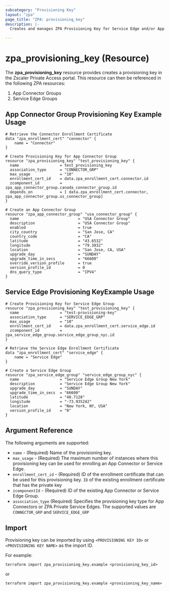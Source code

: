 ```yaml
---
subcategory: "Provisioning Key"
layout: "zpa"
page_title: "ZPA: provisioning_key"
description: |-
  Creates and manages ZPA Provisioning Key for Service Edge and/or App Connector Groups.

---
```


# zpa_provisioning_key (Resource)

The **zpa_provisioning_key** resource provides creates a provisioning key in the Zscaler Private Access portal. This resource can then be referenced in the following ZPA resources:

1. App Connector Groups
2. Service Edge Groups

## App Connector Group Provisioning Key Example Usage

```hcl
# Retrieve the Connector Enrollment Certificate
data "zpa_enrollment_cert" "connector" {
    name = "Connector"
}

# Create Provisioning Key for App Connector Group
resource "zpa_provisioning_key" "test_provisioning_key" {
  name                  = test_provisioning_key
  association_type      = "CONNECTOR_GRP"
  max_usage             = "10"
  enrollment_cert_id    = data.zpa_enrollment_cert.connector.id
  zcomponent_id         = zpa_app_connector_group.canada_connector_group.id
  depends_on            = [ data.zpa_enrollment_cert.connector, zpa_app_connector_group.us_connector_group]
}

# Create an App Connector Group
resource "zpa_app_connector_group" "usa_connector_group" {
  name                          = "USA Connector Group"
  description                   = "USA Connector Group"
  enabled                       = true
  city_country                  = "San Jose, CA"
  country_code                  = "CA"
  latitude                      = "43.6532"
  longitude                     = "79.3832"
  location                      = "San Jose, CA, USA"
  upgrade_day                   = "SUNDAY"
  upgrade_time_in_secs          = "66600"
  override_version_profile      = true
  version_profile_id            = 0
  dns_query_type                = "IPV4"
}
```

## Service Edge Provisioning KeyExample Usage

```hcl
# Create Provisioning Key for Service Edge Group
resource "zpa_provisioning_key" "test_provisioning_key" {
  name                  = "test-provisioning-key"
  association_type      = "SERVICE_EDGE_GRP"
  max_usage             = "10"
  enrollment_cert_id    = data.zpa_enrollment_cert.service_edge.id
  zcomponent_id         = zpa_service_edge_group.service_edge_group_nyc.id
}

# Retrieve the Service Edge Enrollment Certificate
data "zpa_enrollment_cert" "service_edge" {
    name = "Service Edge"
}

# Create a Service Edge Group
resource "zpa_service_edge_group" "service_edge_group_nyc" {
  name                  = "Service Edge Group New York"
  description           = "Service Edge Group New York"
  upgrade_day           = "SUNDAY"
  upgrade_time_in_secs  = "66600"
  latitude              = "40.7128"
  longitude             = "-73.935242"
  location              = "New York, NY, USA"
  version_profile_id    = "0"
}
```

## Argument Reference

The following arguments are supported:

* `name` - (Required) Name of the provisioning key.
* `max_usage` - (Required) The maximum number of instances where this provisioning key can be used for enrolling an App Connector or Service Edge.
* `enrollment_cert_id` - (Required) ID of the enrollment certificate that can be used for this provisioning key. `ID` of the existing enrollment certificate that has the private key
* `zcomponentId` - (Required) ID of the existing App Connector or Service Edge Group.
* `association_type` (Required) Specifies the provisioning key type for App Connectors or ZPA Private Service Edges. The supported values are `CONNECTOR_GRP` and `SERVICE_EDGE_GRP`

## Import

Provisioning key can be imported by using `<PROVISIONING KEY ID>` or `<PROVISIONING KEY NAME>` as the import ID.

For example:

```shell
terraform import zpa_provisioning_key.example <provisioning_key_id>
```

or

```shell
terraform import zpa_provisioning_key.example <provisioning_key_name>
```
